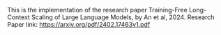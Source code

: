 This is the implementation of the research paper Training-Free Long-Context Scaling of Large Language Models, by An et al, 2024. 
Research Paper link: https://arxiv.org/pdf/2402.17463v1.pdf




